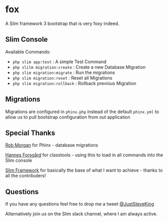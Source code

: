 # fox

A Slim framework 3 bootstrap that is very foxy indeed.

## Slim Console

Available Commands:
* `php slim app:test` : A simple Test Command
* `php slilm migration:create` : Create a new Database Migration
* `php slim migration:migrate` : Run the migrations
* `php slim migration:reset` : Reset all Migrations
* `php slim migration:rollback` : Rollback previous Migration


## Migrations

Migrations are configured in `phinx.php` instead of the default `phinx.yml` to allow us to pull bootstrap configuration from out application


## Special Thanks

[Rob Morgan](https://phinx.org/) for Phinx - database migrations

[Hannes Forsgård](https://github.com/hanneskod) for classtools - using this to load in all commands into the Slim console

[Slim Framework](https://www.slimframework.com/) for basically the base of what I want to achieve - thanks to all the contributers!

## Questions

If you have any questions feel free to drop me a tweet [@JustSteveKing](https://www.twitter.com/JustSteveKing)

Alternatively join us on the Slim slack channel, where I am always active.